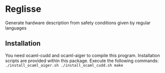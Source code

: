 # Reglisse
Generate hardware description from safety conditions given by regular languages

## Installation
You need ocaml-cudd and ocaml-aiger to compile this program.
Installation scripts are provided within this package.
Execute the following commands:
`
./install_ocaml_aiger.sh
./install_ocaml_cudd.sh
make
`
